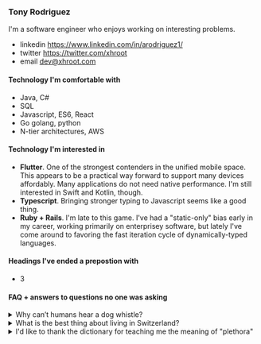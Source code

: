 ### Tony Rodriguez

I'm a software engineer who enjoys working on interesting problems.

* linkedin https://www.linkedin.com/in/arodriguez1/
* twitter https://twitter.com/xhroot
* email dev@xhroot.com

#### Technology I'm comfortable with

* Java, C#
* SQL
* Javascript, ES6, React
* Go golang, python
* N-tier architectures, AWS

#### Technology I'm interested in

* **Flutter**. One of the strongest contenders in the unified mobile space.  This appears to be a practical way forward to support many devices affordably. Many applications do not need native performance.  I'm still interested in Swift and Kotlin, though.
* **Typescript**. Bringing stronger typing to Javascript seems like a good thing.
* **Ruby + Rails**. I'm late to this game. I've had a "static-only" bias early in my career, working primarily on enterprisey software, but lately I've come around to favoring the fast iteration cycle of dynamically-typed languages.

#### Headings I've ended a prepostion with

* 3

#### FAQ + answers to questions no one was asking

<details>
	<summary>Why can’t humans hear a dog whistle?</summary>

	Because dogs can’t whistle.
</details>

<details>
	<summary>What is the best thing about living in Switzerland?</summary>

	I don’t know but the flag is a big plus.
</details>

<details>
	<summary>I'd like to thank the dictionary for teaching me the meaning of "plethora"</summary>

	It means a lot.
</details>

